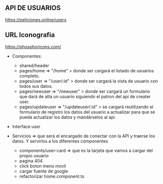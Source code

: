 ## API DE USUARIOS
https://peticiones.online/users 

## URL Iconografia
https://phosphoricons.com/

- Componentes:

    - shared/header
    - pages/home => "/home" > donde ser cargará el listado de usuarios completo.
    - pages/user => "/user/:id" > donde ser cargará la vista de usuario con todos sus datos.
    - pages/newuser => "/newuser" > donde ser cargará un formulario que dará de alta un usuario siguiendo el patron del api de creater user.
    - pages/updateuser => "/updateuser/:id" > se cargará reutilizando el formulario de registro los datos del usuario a actualizar para que se pueda actualizar los datos y mandárselos al api.

- Interface user
- Servicios => que será el encargado de conectar con la API y traerse los datos. Y servirlos a los diferentes componentes

    - components/user-card => que es la tarjeta que vamos a cargar del propio usuario

    <!-- cosas pendientes -->
    - pagina 404
    - click boton menu movil
    - cargar fuente de google
    - refactorizar home.component.ts
